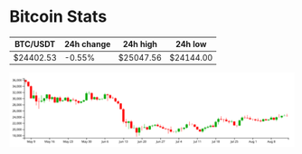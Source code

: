 # Bitcoin Stats

BTC/USDT|24h change|24h high|24h low|
|---|---|---|---|
|$24402.53|-0.55%|$25047.56|$24144.00|

<img src="./chart.svg">
